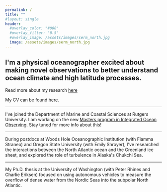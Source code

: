 ```yaml
---
permalink: /
title: ""
#layout: single
header:
  #overlay_color: "#000"
  #overlay_filter: "0.5"
  #overlay_image: /assets/images/serm_north.jpg
  image: /assets/images/serm_north.jpg
---
```


**I'm a physical oceanographer excited about making novel observations to better understand ocean climate and high latitude processes.**
---
Read more about my research [here](https://nlbeaird.github.io/research/)

My CV can be found [here](https://nlbeaird.github.io/assets/beaird_CV.pdf).

---

I've joined the Department of Marine and Coastal Sciences at Rutgers University. I am working on the new [Masters program in Integrated Ocean Observing](https://rucool.marine.rutgers.edu/academics/masters-of-operational-oceanography/). Stay tuned for more info about this!

---

During postdocs at Woods Hole Oceanographic Institution (with Fiamma Straneo) and Oregon State University (with Emily Shroyer), I've researched the interactions between the North Atlantic ocean and the Greenland ice sheet, and explored the role of turbulence in Alaska's Chukchi Sea.

---

My Ph.D. thesis at the University of Washington (with Peter Rhines and Charlie Eriksen) focused on using autonomous vehicles to measure the overflow of dense water from the Nordic Seas into the subpolar North Atlantic.
